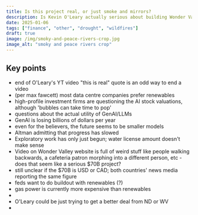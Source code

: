 ```yaml
---
title: Is this project real, or just smoke and mirrors?
description: Is Kevin O'Leary actually serious about building Wonder Valley, or is it just a publicity stunt? Too many things don't add up.
date: 2025-01-06
tags: ["finance", "other", "drought", "wildfires"]
draft: true
image: /img/smoky-and-peace-rivers-crop.jpg
image_alt: "smoky and peace rivers crop"
---
```


## Key points

* end of O'Leary's YT video "this is real" quote is an odd way to end a video
* (per max fawcett) most data centre companies prefer renewables
* high-profile investment firms are questioning the AI stock valuations, although 'bubbles can take time to pop'
* questions about the actual utility of GenAI/LLMs
* GenAI is losing billions of dollars per year
* even for the believers, the future seems to be smaller models
* Altman admitting that progress has slowed
* Exploratory work has only just begun; water license amount doesn't make sense
* Video on Wonder Valley website is full of weird stuff like people walking backwards, a cafeteria patron morphing into a different person, etc - does that seem like a serious $70B project?
* still unclear if the $70B is USD or CAD; both countries' news media reporting the same figure
* feds want to do buildout with renewables (?)
* gas power is currently more expensive than renewables
* 
* O'Leary could be just trying to get a better deal from ND or WV
* 